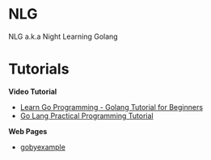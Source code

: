 # NLG
NLG a.k.a Night Learning Golang

# Tutorials
**Video Tutorial**
- [Learn Go Programming - Golang Tutorial for Beginners](https://www.youtube.com/watch?v=YS4e4q9oBaU)
- [Go Lang Practical Programming Tutorial](https://www.youtube.com/watch?v=G3PvTWRIhZA&list=PLQVvvaa0QuDeF3hP0wQoSxpkqgRcgxMqX)  

**Web Pages**
- [gobyexample](https://gobyexample.com)
